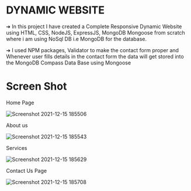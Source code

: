
# DYNAMIC WEBSITE 

➔ In this project I have created a Complete Responsive Dynamic Website using
HTML, CSS, NodeJS, ExpressJS, MongoDB Mongoose from scratch where i am
using NoSql DB i.e MongoDB for the database.

➔ I used NPM packages, Validator to make the contact form proper and Whenever
user fills details in the contact form the data will get stored into the MongoDB
Compass Data Base using Mongoose

# Screen Shot

Home Page 

![Screenshot 2021-12-15 185506](https://user-images.githubusercontent.com/53062734/146195848-eb490e7f-3e77-45bc-89a9-2cd38abf5dc7.png)

About us

![Screenshot 2021-12-15 185543](https://user-images.githubusercontent.com/53062734/146196014-e3682266-f580-4d1c-9433-e6ff4476a849.png)

Services 

![Screenshot 2021-12-15 185629](https://user-images.githubusercontent.com/53062734/146196100-44756aeb-6d23-48d6-af58-35b73b1ad09c.png)

Contact Us Page


![Screenshot 2021-12-15 185708](https://user-images.githubusercontent.com/53062734/146196205-694380a8-a59a-47eb-82fc-906a87d7c350.png)
